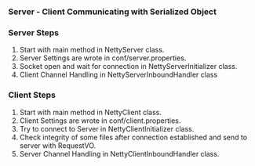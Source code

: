 ### Server - Client Communicating with Serialized Object  

### Server Steps  
1. Start with main method in NettyServer class.  
2. Server Settings are wrote in conf/server.properties.  
3. Socket open and wait for connection in NettyServerInitializer class.  
4. Client Channel Handling in NettyServerInboundHandler class  
  
### Client Steps   
1. Start with main method in NettyClient class.  
2. Client Settings are wrote in conf/client.properties.  
3. Try to connect to Server in NettyClientInitializer class.  
4. Check integrity of some files after connection established and send to server with RequestVO.  
5. Server Channel Handling in NettyClientInboundHandler class.  
